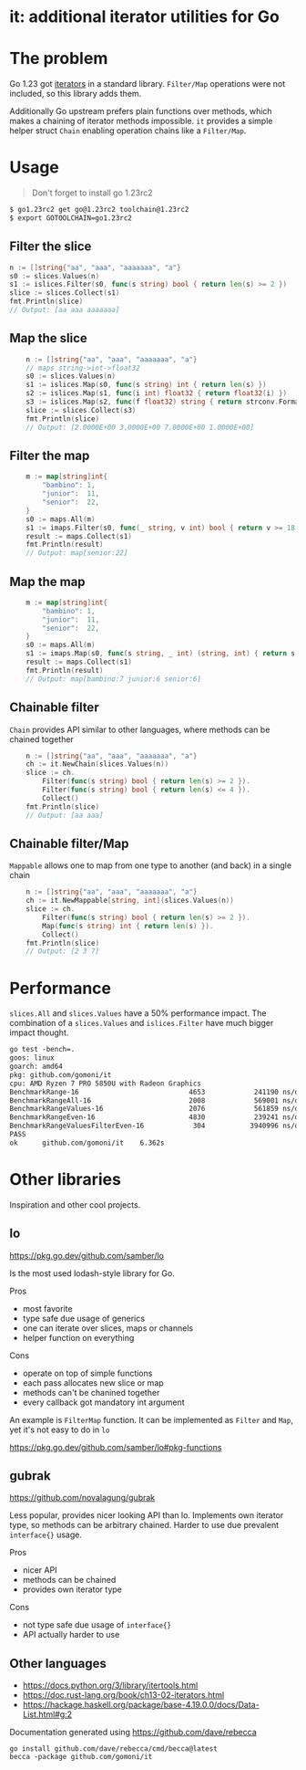 # it: additional iterator utilities for Go

# The problem

Go 1.23 got [iterators](https://tip.golang.org/doc/go1.23#iterators) in a
standard library. `Filter/Map` operations were not included, so this library
adds them.

Additionally Go upstream prefers plain functions over methods, which makes a
chaining of iterator methods impossible. `it` provides a simple helper struct
`Chain` enabling operation chains like a `Filter/Map`.

# Usage

> Don't forget to install go 1.23rc2

```sh
$ go1.23rc2 get go@1.23rc2 toolchain@1.23rc2
$ export GOTOOLCHAIN=go1.23rc2
```

## Filter the slice

```go
n := []string{"aa", "aaa", "aaaaaaa", "a"}
s0 := slices.Values(n)
s1 := islices.Filter(s0, func(s string) bool { return len(s) >= 2 })
slice := slices.Collect(s1)
fmt.Println(slice)
// Output: [aa aaa aaaaaaa]
```

## Map the slice

```go
	n := []string{"aa", "aaa", "aaaaaaa", "a"}
	// maps string->int->float32
	s0 := slices.Values(n)
	s1 := islices.Map(s0, func(s string) int { return len(s) })
	s2 := islices.Map(s1, func(i int) float32 { return float32(i) })
	s3 := islices.Map(s2, func(f float32) string { return strconv.FormatFloat(float64(f), 'E', 4, 32) })
	slice := slices.Collect(s3)
	fmt.Println(slice)
	// Output: [2.0000E+00 3.0000E+00 7.0000E+00 1.0000E+00]
```

## Filter the map

```go
	m := map[string]int{
		"bambino": 1,
		"junior":  11,
		"senior":  22,
	}
	s0 := maps.All(m)
	s1 := imaps.Filter(s0, func(_ string, v int) bool { return v >= 18 })
	result := maps.Collect(s1)
	fmt.Println(result)
	// Output: map[senior:22]
```

## Map the map

```go
	m := map[string]int{
		"bambino": 1,
		"junior":  11,
		"senior":  22,
	}
	s0 := maps.All(m)
	s1 := imaps.Map(s0, func(s string, _ int) (string, int) { return s, len(s) })
	result := maps.Collect(s1)
	fmt.Println(result)
	// Output: map[bambino:7 junior:6 senior:6]
```

## Chainable filter

`Chain` provides API similar to other languages, where methods can be chained together

```go
	n := []string{"aa", "aaa", "aaaaaaa", "a"}
	ch := it.NewChain(slices.Values(n))
	slice := ch.
		Filter(func(s string) bool { return len(s) >= 2 }).
		Filter(func(s string) bool { return len(s) <= 4 }).
		Collect()
	fmt.Println(slice)
	// Output: [aa aaa]
```

## Chainable filter/Map

`Mappable` allows one to map from one type to another (and back) in a single chain

```go
	n := []string{"aa", "aaa", "aaaaaaa", "a"}
	ch := it.NewMappable[string, int](slices.Values(n))
	slice := ch.
		Filter(func(s string) bool { return len(s) >= 2 }).
		Map(func(s string) int { return len(s) }).
		Collect()
	fmt.Println(slice)
	// Output: [2 3 7]
```

# Performance

`slices.All` and `slices.Values` have a 50% performance impact. The combination
of a `slices.Values` and `islices.Filter` have much bigger impact thought.

```txt
go test -bench=.
goos: linux
goarch: amd64
pkg: github.com/gomoni/it
cpu: AMD Ryzen 7 PRO 5850U with Radeon Graphics
BenchmarkRange-16                           4653            241190 ns/op
BenchmarkRangeAll-16                        2008            569001 ns/op
BenchmarkRangeValues-16                     2076            561859 ns/op
BenchmarkRangeEven-16                       4830            239241 ns/op
BenchmarkRangeValuesFilterEven-16            304           3940996 ns/op
PASS
ok      github.com/gomoni/it    6.362s
```

# Other libraries

Inspiration and other cool projects.

## lo

https://pkg.go.dev/github.com/samber/lo

Is the most used lodash-style library for Go.

Pros

 * most favorite
 * type safe due usage of generics
 * one can iterate over slices, maps or channels
 * helper function on everything

Cons

 * operate on top of simple functions
 * each pass allocates new slice or map
 * methods can't be chanined together
 * every callback got mandatory int argument

An example is `FilterMap` function. It can be implemented as `Filter` and
`Map`, yet it's not easy to do in `lo`

https://pkg.go.dev/github.com/samber/lo#pkg-functions

## gubrak

https://github.com/novalagung/gubrak

Less popular, provides nicer looking API than lo. Implements own iterator type,
so methods can be arbitrary chained. Harder to use due prevalent `interface{}` usage.

Pros

 * nicer API
 * methods can be chained
 * provides own iterator type

Cons

 * not type safe due usage of `interface{}`
 * API actually harder to use

## Other languages

 * https://docs.python.org/3/library/itertools.html
 * https://doc.rust-lang.org/book/ch13-02-iterators.html
 * https://hackage.haskell.org/package/base-4.19.0.0/docs/Data-List.html#g:2

Documentation generated using https://github.com/dave/rebecca

```
go install github.com/dave/rebecca/cmd/becca@latest
becca -package github.com/gomoni/it
```

